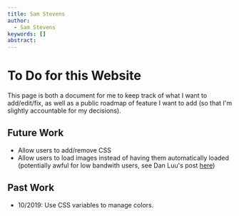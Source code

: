 ```yaml
---
title: Sam Stevens
author:
  - Sam Stevens
keywords: []
abstract:
---
```


# To Do for this Website

This page is both a document for me to keep track of what I want to add/edit/fix, as well as a public roadmap of feature I want to add (so that I'm slightly accountable for my decisions).

## Future Work

- Allow users to add/remove CSS
- Allow users to load images instead of having them automatically loaded (potentially awful for low bandwith users, see Dan Luu's post [here](https://danluu.com/))

## Past Work

- 10/2019: Use CSS variables to manage colors.
